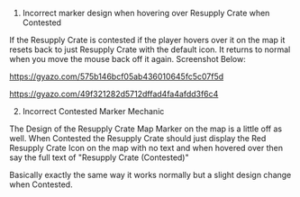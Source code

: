 1) Incorrect marker design when hovering over Resupply Crate when Contested

If the Resupply Crate is contested if the player hovers over it on the map it resets back to just Resupply Crate with the default icon.
It returns to normal when you move the mouse back off it again.
Screenshot Below:

https://gyazo.com/575b146bcf05ab436010645fc5c07f5d

https://gyazo.com/49f321282d5712dffad4fa4afdd3f6c4

2) Incorrect Contested Marker Mechanic

The Design of the Resupply Crate Map Marker on the map is a little off as well.
When Contested the Resupply Crate should just display the Red Resupply Crate Icon on the map with no text and when hovered over then say the full text of "Resupply Crate (Contested)"

Basically exactly the same way it works normally but a slight design change when Contested.